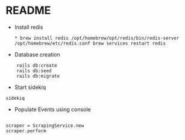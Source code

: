 # README

* Install redis

    `* brew install redis
        /opt/homebrew/opt/redis/bin/redis-server /opt/homebrew/etc/redis.conf
        brew services restart redis`

* Database creation
```
    rails db:create
    rails db:seed
    rails db:migrate
```

* Start sidekiq
```
sidekiq
```

* Populate Events using console
```azure

scraper = ScrapingService.new
scraper.perform

```